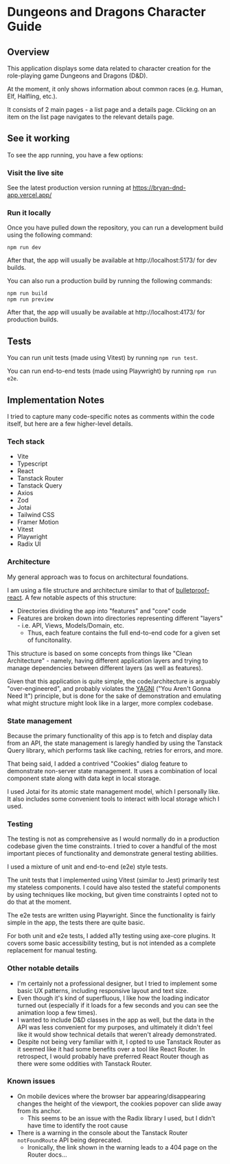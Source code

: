 # Dungeons and Dragons Character Guide

## Overview

This application displays some data related to character creation for the role-playing game Dungeons and Dragons (D&D).

At the moment, it only shows information about common races (e.g. Human, Elf, Halfling, etc.).

It consists of 2 main pages - a list page and a details page.
Clicking on an item on the list page navigates to the relevant details page.

## See it working

To see the app running, you have a few options:

### Visit the live site

See the latest production version running at https://bryan-dnd-app.vercel.app/

### Run it locally

Once you have pulled down the repository, you can run a development build using the following command:

```
npm run dev
```

After that, the app will usually be available at http://localhost:5173/ for dev builds.

You can also run a production build by running the following commands:

```
npm run build
npm run preview
```

After that, the app will usually be available at http://localhost:4173/ for production builds.

## Tests

You can run unit tests (made using Vitest) by running `npm run test`.

You can run end-to-end tests (made using Playwright) by running `npm run e2e`.

## Implementation Notes

I tried to capture many code-specific notes as comments within the code itself, but here are a few higher-level details.

### Tech stack

- Vite
- Typescript
- React
- Tanstack Router
- Tanstack Query
- Axios
- Zod
- Jotai
- Tailwind CSS
- Framer Motion
- Vitest
- Playwright
- Radix UI

### Architecture

My general approach was to focus on architectural foundations.

I am using a file structure and architecture similar to that of [bulletproof-react](https://github.com/alan2207/bulletproof-react).
A few notable aspects of this structure:

- Directories dividing the app into "features" and "core" code
- Features are broken down into directories representing different "layers" - i.e. API, Views, Models/Domain, etc.
  - Thus, each feature contains the full end-to-end code for a given set of funcitonality.

This structure is based on some concepts from things like "Clean Architecture" - namely, having different application layers and trying to manage dependencies between different layers (as well as features).

Given that this application is quite simple, the code/architecture is arguably "over-engineered", and probably violates the [YAGNI](https://en.wikipedia.org/wiki/You_aren%27t_gonna_need_it) ("You Aren't Gonna Need It") principle, but is done for the sake of demonstration and emulating what might structure might look like in a larger, more complex codebase.

### State management

Because the primary functionality of this app is to fetch and display data from an API, the state management is laregly handled by using the Tanstack Query library, which performs task like caching, retries for errors, and more.

That being said, I added a contrived "Cookies" dialog feature to demonstrate non-server state management.
It uses a combination of local component state along with data kept in local storage.

I used Jotai for its atomic state management model, which I personally like.
It also includes some convenient tools to interact with local storage which I used.

### Testing

The testing is not as comprehensive as I would normally do in a production codebase given the time constraints. I tried to cover a handful of the most important pieces of functionality and demonstrate general testing abilities.

I used a mixture of unit and end-to-end (e2e) style tests.

The unit tests that I implemented using Vitest (similar to Jest) primarily test my stateless components.
I could have also tested the stateful components by using techniques like mocking, but given time constraints I opted not to do that at the moment.

The e2e tests are written using Playwright.
Since the functionality is fairly simple in the app, the tests there are quite basic.

For both unit and e2e tests, I added a11y testing using axe-core plugins.
It covers some basic accessibility testing, but is not intended as a complete replacement for manual testing.

### Other notable details

- I'm certainly not a professional designer, but I tried to implement some basic UX patterns, including responsive layout and text size.
- Even though it's kind of superfluous, I like how the loading indicator turned out (especially if it loads for a few seconds and you can see the animation loop a few times).
- I wanted to include D&D classes in the app as well, but the data in the API was less convenient for my purposes, and ultimately it didn't feel like it would show technical details that weren't already demonstrated.
- Despite not being very familiar with it, I opted to use Tanstack Router as it seemed like it had some benefits over a tool like React Router. In retrospect, I would probably have preferred React Router though as there were some oddities with Tanstack Router.

### Known issues

- On mobile devices where the browser bar appearing/disappearing changes the height of the viewport, the cookies popover can slide away from its anchor.
  - This seems to be an issue with the Radix library I used, but I didn't have time to identify the root cause
- There is a warning in the console about the Tanstack Router `notFoundRoute` API being deprecated.
  - Ironically, the link shown in the warning leads to a 404 page on the Router docs...
